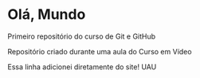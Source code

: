 # Olá, Mundo
 Primeiro repositório do curso de Git e GitHub

Repositório criado durante uma aula do Curso em Vídeo

Essa linha adicionei diretamente do site! UAU
